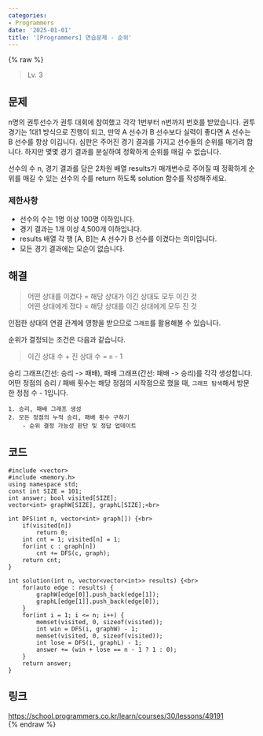 ```yaml
---
categories:
- Programmers
date: '2025-01-01'
title: '[Programmers] 연습문제 - 순위'
---
```


{% raw %}
> Lv. 3<br>

## 문제
n명의 권투선수가 권투 대회에 참여했고 각각 1번부터 n번까지 번호를 받았습니다. 권투 경기는 1대1 방식으로 진행이 되고, 만약 A 선수가 B 선수보다 실력이 좋다면 A 선수는 B 선수를 항상 이깁니다. 심판은 주어진 경기 결과를 가지고 선수들의 순위를 매기려 합니다. 하지만 몇몇 경기 결과를 분실하여 정확하게 순위를 매길 수 없습니다.

선수의 수 n, 경기 결과를 담은 2차원 배열 results가 매개변수로 주어질 때 정확하게 순위를 매길 수 있는 선수의 수를 return 하도록 solution 함수를 작성해주세요.

### 제한사항
-   선수의 수는 1명 이상 100명 이하입니다.
-   경기 결과는 1개 이상 4,500개 이하입니다.
-   results 배열 각 행 [A, B]는 A 선수가 B 선수를 이겼다는 의미입니다.
-   모든 경기 결과에는 모순이 없습니다.

## 해결
> 어떤 상대를 이겼다 = 해당 상대가 이긴 상대도 모두 이긴 것<br>
> 어떤 상대에게 졌다 = 해당 상대를 이긴 상대에게 모두 진 것<br>

인접한 상대의 연결 관계에 영향을 받으므로 `그래프`를 활용해볼 수 있습니다.

순위가 결정되는 조건은 다음과 같습니다.
> 이긴 상대 수 + 진 상대 수 = `n` - 1<br>

승리 그래프(간선: 승리 -> 패배), 패배 그래프(간선: 패배 -> 승리)를 각각 생성합니다. 어떤 정점의 승리 / 패배 횟수는 해당 정점의 시작점으로 했을 때, `그래프 탐색`해서 방문한 정점 수 - 1입니다.<br>

```
1. 승리, 패배 그래프 생성
2. 모든 정점의 누적 승리, 패배 횟수 구하기
	- 순위 결정 가능성 판단 및 정답 업데이트
```

## 코드
```
#include <vector>
#include <memory.h>
using namespace std;
const int SIZE = 101;
int answer; bool visited[SIZE];
vector<int> graphW[SIZE], graphL[SIZE];<br>

int DFS(int n, vector<int> graph[]) {<br>
    if(visited[n])
        return 0;
    int cnt = 1; visited[n] = 1;
    for(int c : graph[n])
        cnt += DFS(c, graph);
    return cnt;
}

int solution(int n, vector<vector<int>> results) {<br>
    for(auto edge : results) {
        graphW[edge[0]].push_back(edge[1]);
        graphL[edge[1]].push_back(edge[0]);
    }
    for(int i = 1; i <= n; i++) {
        memset(visited, 0, sizeof(visited));
        int win = DFS(i, graphW) - 1;
        memset(visited, 0, sizeof(visited));
        int lose = DFS(i, graphL) - 1;
        answer += (win + lose == n - 1 ? 1 : 0);
    }
    return answer;
}
```

## 링크
https://school.programmers.co.kr/learn/courses/30/lessons/49191<br>
{% endraw %}